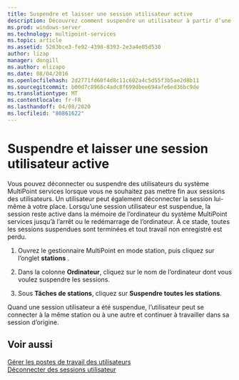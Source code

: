 ```yaml
---
title: Suspendre et laisser une session utilisateur active
description: Découvrez comment suspendre un utilisateur à partir d’une session MultiPoint sans le déconnecter
ms.prod: windows-server
ms.technology: multipoint-services
ms.topic: article
ms.assetid: 5263bce3-fe92-4398-8393-2e3a4e05d530
author: lizap
manager: dongill
ms.author: elizapo
ms.date: 08/04/2016
ms.openlocfilehash: 2d2771fd60f4d8c11c602a4c5d55f3b5ae2d8b11
ms.sourcegitcommit: b00d7c8968c4adc8f699dbee694afe6ed36bc9de
ms.translationtype: MT
ms.contentlocale: fr-FR
ms.lasthandoff: 04/08/2020
ms.locfileid: "80861622"
---
```

# <a name="suspend-and-leave-user-session-active"></a>Suspendre et laisser une session utilisateur active
Vous pouvez déconnecter ou suspendre des utilisateurs du système MultiPoint services lorsque vous ne souhaitez pas mettre fin aux sessions des utilisateurs. Un utilisateur peut également déconnecter la session lui-même à votre place. Lorsqu’une session utilisateur est suspendue, la session reste active dans la mémoire de l’ordinateur du système MultiPoint services jusqu’à l’arrêt ou le redémarrage de l’ordinateur. À ce stade, toutes les sessions suspendues sont terminées et tout travail non enregistré est perdu.  
  
1.  Ouvrez le gestionnaire MultiPoint en mode station, puis cliquez sur l’onglet **stations** .  
  
2.  Dans la colonne **Ordinateur**, cliquez sur le nom de l’ordinateur dont vous voulez suspendre les sessions.  
  
3.  Sous **Tâches de stations**, cliquez sur **Suspendre toutes les stations**.  
  
Quand une session utilisateur a été suspendue, l’utilisateur peut se connecter à la même station ou à une autre et continuer à travailler dans sa session d’origine.  
  
## <a name="see-also"></a>Voir aussi  
[Gérer les postes de travail des utilisateurs](manage-user-desktops-using-multipoint-dashboard.md)  
[Déconnecter des sessions utilisateur](Log-off-or-Disconnect-User-Sessions.md)